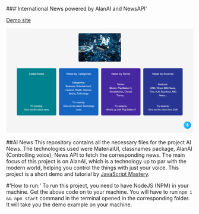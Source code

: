 ###'International News powered by AlanAI and NewsAPI'

[Demo site](https://jealous-ai-news.netlify.app)

![AI News powered by AlanAI](https://raw.githubusercontent.com/JealousGx/react-ai-news/master/picture.png)

##AI News
This repository contains all the necessary files for the project AI News. The technologies used were MaterialUI, classnames package, AlanAI (Controlling voice), News API to fetch the corresponding news. The main focus of this project is on AlanAI, which is a technology up to par with the modern world, helping you control the things with just your voice. This project is a short demo and tutorial by [JavaScript Mastery](https://github.com/adrianhajdin/project_news_alan_ai).

#'How to run:'
To run this project, you need to have NodeJS (NPM) in your machine. Get the above code on to your machine.
You will have to run ```npm i && npm start``` command in the terminal opened in the corresponding folder. It will take you the demo example on your machine.
